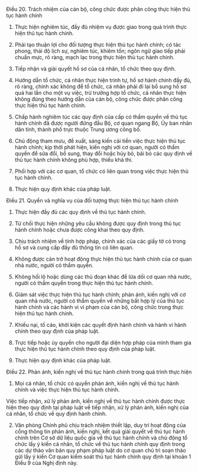 Điều 20. Trách nhiệm của cán bộ, công chức được phân công thực hiện thủ tục hành chính

1. Thực hiện nghiêm túc, đầy đủ nhiệm vụ được giao trong quá trình thực hiện thủ tục hành chính.

2. Phải tạo thuận lợi cho đối tượng thực hiện thủ tục hành chính; có tác phong, thái độ lịch sự, nghiêm túc, khiêm tốn; ngôn ngữ giao tiếp phải chuẩn mực, rõ ràng, mạch lạc trong thực hiện thủ tục hành chính.

3. Tiếp nhận và giải quyết hồ sơ của cá nhân, tổ chức theo quy định.

4. Hướng dẫn tổ chức, cá nhân thực hiện trình tự, hồ sơ hành chính đầy đủ, rõ ràng, chính xác không để tổ chức, cá nhân phải đi lại bổ sung hồ sơ quá hai lần cho một vụ việc, trừ trường hợp tổ chức, cá nhân thực hiện không đúng theo hướng dẫn của cán bộ, công chức được phân công thực hiện thủ tục hành chính.

5. Chấp hành nghiêm túc các quy định của cấp có thẩm quyền về thủ tục hành chính đã được người đứng đầu Bộ, cơ quan ngang Bộ, Ủy ban nhân dân tỉnh, thành phố trực thuộc Trung ương công bố.

6. Chủ động tham mưu, đề xuất, sáng kiến cải tiến việc thực hiện thủ tục hành chính; kịp thời phát hiện, kiến nghị với cơ quan, người có thẩm quyền để sửa đổi, bổ sung, thay đổi hoặc hủy bỏ, bãi bỏ các quy định về thủ tục hành chính không phù hợp, thiếu khả thi.

7. Phối hợp với các cơ quan, tổ chức có liên quan trong việc thực hiện thủ tục hành chính.

8. Thực hiện quy định khác của pháp luật.

Điều 21. Quyền và nghĩa vụ của đối tượng thực hiện thủ tục hành chính

1. Thực hiện đầy đủ các quy định về thủ tục hành chính.

2. Từ chối thực hiện những yêu cầu không được quy định trong thủ tục hành chính hoặc chưa được công khai theo quy định.

3. Chịu trách nhiệm về tính hợp pháp, chính xác của các giấy tờ có trong hồ sơ và cung cấp đầy đủ thông tin có liên quan.

4. Không được cản trở hoạt động thực hiện thủ tục hành chính của cơ quan nhà nước, người có thẩm quyền.

5. Không hối lộ hoặc dùng các thủ đoạn khác để lừa dối cơ quan nhà nước, người có thẩm quyền trong thực hiện thủ tục hành chính.

6. Giám sát việc thực hiện thủ tục hành chính; phản ánh, kiến nghị với cơ quan nhà nước, người có thẩm quyền về những bất hợp lý của thủ tục hành chính và các hành vi vi phạm của cán bộ, công chức trong thực hiện thủ tục hành chính.

7. Khiếu nại, tố cáo, khởi kiện các quyết định hành chính và hành vi hành chính theo quy định của pháp luật.

8. Trực tiếp hoặc ủy quyền cho người đại diện hợp pháp của mình tham gia thực hiện thủ tục hành chính theo quy định của pháp luật.

9. Thực hiện quy định khác của pháp luật.

Điều 22. Phản ánh, kiến nghị về thủ tục hành chính trong quá trình thực hiện

1. Mọi cá nhân, tổ chức có quyền phản ánh, kiến nghị về thủ tục hành chính và việc thực hiện thủ tục hành chính.

Việc tiếp nhận, xử lý phản ánh, kiến nghị về thủ tục hành chính được thực hiện theo quy định tại pháp luật về tiếp nhận, xử lý phản ánh, kiến nghị của cá nhân, tổ chức về quy định hành chính.

2. Văn phòng Chính phủ chịu trách nhiệm thiết lập, duy trì hoạt động của cổng thông tin phản ánh, kiến nghị, kết quả giải quyết về thủ tục hành chính trên Cơ sở dữ liệu quốc gia về thủ tục hành chính và chủ động tổ chức lấy ý kiến cá nhân, tổ chức về thủ tục hành chính quy định trong các dự thảo văn bản quy phạm pháp luật do cơ quan chủ trì soạn thảo gửi lấy ý kiến Cơ quan kiểm soát thủ tục hành chính quy định tại khoản 1 Điều 9 của Nghị định này.